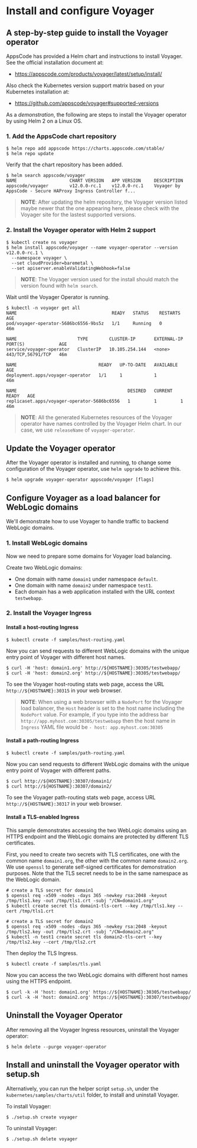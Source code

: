 # Install and configure Voyager

## A step-by-step guide to install the Voyager operator
AppsCode has provided a Helm chart and instructions to install Voyager. See the official installation document at:
- https://appscode.com/products/voyager/latest/setup/install/

Also check the Kubernetes version support matrix based on your Kubernetes installation at:
- https://github.com/appscode/voyager#supported-versions

As a *demonstration*, the following are steps to install the Voyager operator by using Helm 2 on a Linux OS.

### 1. Add the AppsCode chart repository
```
$ helm repo add appscode https://charts.appscode.com/stable/
$ helm repo update
```
Verify that the chart repository has been added.
```
$ helm search appscode/voyager
NAME                    CHART VERSION   APP VERSION     DESCRIPTION
appscode/voyager        v12.0.0-rc.1    v12.0.0-rc.1    Voyager by AppsCode - Secure HAProxy Ingress Controller f...
```
> **NOTE**: After updating the helm repository, the Voyager version listed maybe newer that the one appearing here, please check with the Voyager site for the lastest supported versions.


### 2. Install the Voyager operator with Helm 2 support
```
$ kubectl create ns voyager
$ helm install appscode/voyager --name voyager-operator --version v12.0.0-rc.1 \
  --namespace voyager \
  --set cloudProvider=baremetal \
  --set apiserver.enableValidatingWebhook=false
```
> **NOTE**: The Voyager version used for the install should match the version found with `helm search`.

Wait until the Voyager Operator is running.
```
$ kubectl -n voyager get all
NAME                                    READY   STATUS    RESTARTS   AGE
pod/voyager-operator-5686bc6556-9bs5z   1/1     Running   0          46m

NAME                       TYPE        CLUSTER-IP       EXTERNAL-IP   PORT(S)             AGE
service/voyager-operator   ClusterIP   10.105.254.144   <none>        443/TCP,56791/TCP   46m

NAME                               READY   UP-TO-DATE   AVAILABLE   AGE
deployment.apps/voyager-operator   1/1     1            1           46m

NAME                                          DESIRED   CURRENT   READY   AGE
replicaset.apps/voyager-operator-5686bc6556   1         1         1       46m
```
> **NOTE**: All the generated Kubernetes resources of the Voyager operator have names controlled by the Voyager Helm chart. In our case, we use `releaseName` of `voyager-operator`.

## Update the Voyager operator
After the Voyager operator is installed and running, to change some configuration of the Voyager operator, use `helm upgrade` to achieve this.
```
$ helm upgrade voyager-operator appscode/voyager [flags]
```

## Configure Voyager as a load balancer for WebLogic domains
We'll demonstrate how to use Voyager to handle traffic to backend WebLogic domains.

### 1. Install WebLogic domains
Now we need to prepare some domains for Voyager load balancing.

Create two WebLogic domains:
- One domain with name `domain1` under namespace `default`.
- One domain with name `domain2` under namespace `test1`.
- Each domain has a web application installed with the URL context `testwebapp`.


### 2. Install the Voyager Ingress
#### Install a host-routing Ingress
```
$ kubectl create -f samples/host-routing.yaml
```
Now you can send requests to different WebLogic domains with the unique entry point of Voyager with different host names.
```
$ curl -H 'host: domain1.org' http://${HOSTNAME}:30305/testwebapp/
$ curl -H 'host: domain2.org' http://${HOSTNAME}:30305/testwebapp/
```
To see the Voyager host-routing stats web page, access the URL `http://${HOSTNAME}:30315` in your web browser.

> **NOTE**: When using a web browser with a `NodePort` for the Voyager load balancer, the `Host` header is set to the host name including the `NodePort` value.
> For example, if you type into the address bar `http://app.myhost.com:30305/testwebapp` then the host name in `Ingress` YAML file would be `- host: app.myhost.com:30305`


#### Install a path-routing Ingress
```
$ kubectl create -f samples/path-routing.yaml
```
Now you can send requests to different WebLogic domains with the unique entry point of Voyager with different paths.
```
$ curl http://${HOSTNAME}:30307/domain1/
$ curl http://${HOSTNAME}:30307/domain2/
```
To see the Voyager path-routing stats web page, access URL `http://${HOSTNAME}:30317` in your web browser.

#### Install a TLS-enabled Ingress
This sample demonstrates accessing the two WebLogic domains using an HTTPS endpoint and the WebLogic domains are protected by different TLS certificates.

First, you need to create two secrets with TLS certificates, one with the common name `domain1.org`, the other with the common name `domain2.org`. We use `openssl` to generate self-signed certificates for demonstration purposes. Note that the TLS secret needs to be in the same namespace as the WebLogic domain.
```
# create a TLS secret for domain1
$ openssl req -x509 -nodes -days 365 -newkey rsa:2048 -keyout /tmp/tls1.key -out /tmp/tls1.crt -subj "/CN=domain1.org"
$ kubectl create secret tls domain1-tls-cert --key /tmp/tls1.key --cert /tmp/tls1.crt

# create a TLS secret for domain2
$ openssl req -x509 -nodes -days 365 -newkey rsa:2048 -keyout /tmp/tls2.key -out /tmp/tls2.crt -subj "/CN=domain2.org"
$ kubectl -n test1 create secret tls domain2-tls-cert --key /tmp/tls2.key --cert /tmp/tls2.crt
```
Then deploy the TLS Ingress.
```
$ kubectl create -f samples/tls.yaml
```
Now you can access the two WebLogic domains with different host names using the HTTPS endpoint.
```
$ curl -k -H 'host: domain1.org' https://${HOSTNAME}:30305/testwebapp/
$ curl -k -H 'host: domain2.org' https://${HOSTNAME}:30307/testwebapp/
```

## Uninstall the Voyager Operator
After removing all the Voyager Ingress resources, uninstall the Voyager operator:
```
$ helm delete --purge voyager-operator
```

## Install and uninstall the Voyager operator with setup.sh
Alternatively, you can run the helper script `setup.sh`, under the `kubernetes/samples/charts/util` folder, to install and uninstall Voyager.

To install Voyager:
```
$ ./setup.sh create voyager
```
To uninstall Voyager:
```
$ ./setup.sh delete voyager
```
